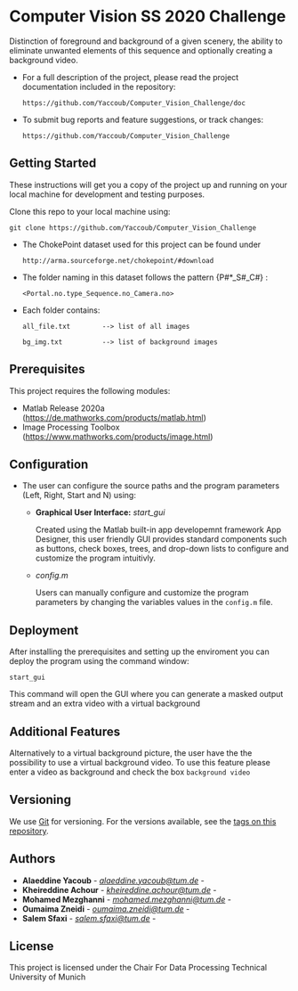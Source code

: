 # Computer Vision SS 2020 Challenge

Distinction  of foreground and background of a given scenery, the ability to eliminate unwanted
elements of this sequence and optionally creating a background video.


 * For a full description of the project, please read the project documentation included 
 in the repository:

   ```https://github.com/Yaccoub/Computer_Vision_Challenge/doc```

 * To submit bug reports and feature suggestions, or track changes:
 
     ```https://github.com/Yaccoub/Computer_Vision_Challenge```

Getting Started
-------------
These instructions will get you a copy of the project up and running on your local machine
for development and testing purposes.

Clone this repo to your local machine using:

```
git clone https://github.com/Yaccoub/Computer_Vision_Challenge
```

* The ChokePoint dataset used for this project can be found under

    ```http://arma.sourceforge.net/chokepoint/#download```

* The folder naming in this dataset follows the pattern {P#*_S#_C#} :

    ```<Portal.no.type_Sequence.no_Camera.no>```


* Each folder contains:

    ```all_file.txt        --> list of all images```

    ```bg_img.txt          --> list of background images```

Prerequisites
-------------

This project requires the following modules:

 * Matlab Release 2020a     (https://de.mathworks.com/products/matlab.html)
 * Image Processing Toolbox (https://www.mathworks.com/products/image.html)


Configuration
-------------

 * The user can configure the source paths and the program parameters (Left, Right, Start and N) using:

   - **Graphical User Interface:** *start_gui*

     Created using the Matlab built-in app developemnt framework App Designer, this user friendly GUI
      provides standard components such as buttons, check boxes, trees, and drop-down lists
      to configure and customize the program intuitivly.

   - *config.m*

     Users can manually configure and customize the program parameters by changing the variables
     values in the ``config.m`` file.


Deployment
-------------

After installing the prerequisites and setting up the enviroment you 
can deploy the program using the command window: 
```
start_gui
```

This command will open the GUI where you can generate a masked output 
stream and an extra video with a virtual background 

Additional Features
-------------

Alternatively to a virtual background picture, the user have the 
the possibility to use a virtual background video. To use this feature please enter a 
video as background and check the box
``background video``


## Versioning

We use [Git](https://github.com/) for versioning. For the versions available, see the [tags on this repository](https://github.com/Yaccoub/Computer_Vision_Challenge).

## Authors

* **Alaeddine Yacoub** - *alaeddine.yacoub@tum.de* -
* **Kheireddine Achour** - *kheireddine.achour@tum.de* -
* **Mohamed Mezghanni** - *mohamed.mezghanni@tum.de* -
* **Oumaima Zneidi** - *oumaima.zneidi@tum.de* -
* **Salem Sfaxi** - *salem.sfaxi@tum.de* -

## License

This project is licensed under the Chair For Data Processing
Technical University of Munich
